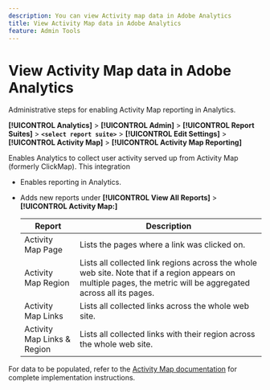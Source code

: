 ```yaml
---
description: You can view Activity map data in Adobe Analytics
title: View Activity Map data in Adobe Analytics
feature: Admin Tools
---
```


# View Activity Map data in Adobe Analytics

Administrative steps for enabling Activity Map reporting in Analytics.

 **[!UICONTROL Analytics]** > **[!UICONTROL Admin]** > **[!UICONTROL Report Suites]** > **`<select report suite>`** > **[!UICONTROL Edit Settings]** > **[!UICONTROL Activity Map]** > **[!UICONTROL Activity Map Reporting]**

Enables Analytics to collect user activity served up from Activity Map (formerly ClickMap). This integration

* Enables reporting in Analytics.
* Adds new reports under **[!UICONTROL View All Reports]** > **[!UICONTROL Activity Map:]** 

  |  Report  | Description  |
  |---|---|
  |  Activity Map Page  | Lists the pages where a link was clicked on.  |
  |  Activity Map Region  | Lists all collected link regions across the whole web site. Note that if a region appears on multiple pages, the metric will be aggregated across all its pages.  |
  |  Activity Map Links  | Lists all collected links across the whole web site.  |
  |  Activity Map Links & Region  | Lists all collected links with their region across the whole web site.  |

For data to be populated, refer to the [Activity Map documentation](https://experienceleague.adobe.com/docs/analytics/analyze/activity-map/activity-map.html) for complete implementation instructions.

<!--The content in this article is duplicated with the content in the Integration guide (activitmap-reporting.md)-->
